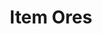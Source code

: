 ---
layout: post
title: Item Ores
permalink: /addons/compliance32x/ItemOres
comments: true
comments-id: ItemOres
header-img: compliance32x/addons/Item Ores.jpg

long_text: See the ores as the item you'll get from them.

authors:
  - Cryptogenic

download:
  - 1.17:
    - https://github.com/Compliance-Addons/Addons/raw/master/32x/Item%20Ores/Item_Ores_1.17.zip
---